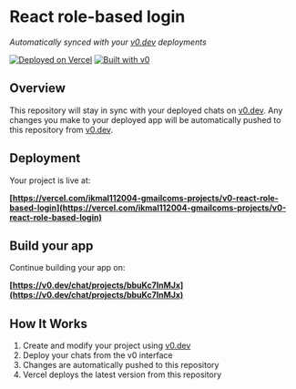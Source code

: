 # React role-based login

*Automatically synced with your [v0.dev](https://v0.dev) deployments*

[![Deployed on Vercel](https://img.shields.io/badge/Deployed%20on-Vercel-black?style=for-the-badge&logo=vercel)](https://vercel.com/ikmal112004-gmailcoms-projects/v0-react-role-based-login)
[![Built with v0](https://img.shields.io/badge/Built%20with-v0.dev-black?style=for-the-badge)](https://v0.dev/chat/projects/bbuKc7lnMJx)

## Overview

This repository will stay in sync with your deployed chats on [v0.dev](https://v0.dev).
Any changes you make to your deployed app will be automatically pushed to this repository from [v0.dev](https://v0.dev).

## Deployment

Your project is live at:

**[https://vercel.com/ikmal112004-gmailcoms-projects/v0-react-role-based-login](https://vercel.com/ikmal112004-gmailcoms-projects/v0-react-role-based-login)**

## Build your app

Continue building your app on:

**[https://v0.dev/chat/projects/bbuKc7lnMJx](https://v0.dev/chat/projects/bbuKc7lnMJx)**

## How It Works

1. Create and modify your project using [v0.dev](https://v0.dev)
2. Deploy your chats from the v0 interface
3. Changes are automatically pushed to this repository
4. Vercel deploys the latest version from this repository